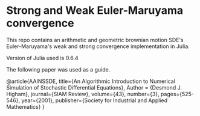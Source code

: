 # Strong and Weak Euler-Maruyama convergence

This repo contains an arithmetic and geometric brownian motion SDE's Euler-Maruyama's weak and strong convergence implementation in Julia.

Version of Julia used is 0.6.4

The following paper was used as a guide.

@article{AAINSSDE,
  title={An Algorithmic Introduction to Numerical Simulation of Stochastic Differential Equations},
  Author = {Desmond J. Higham},
  journal={SIAM Review},
  volume={43},
  number={3},
  pages={525-546},
  year={2001},
  publisher={Society for Industrial and Applied Mathematics}
}

